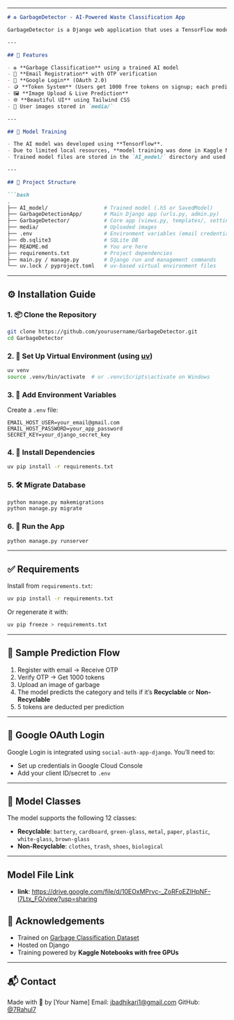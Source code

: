 
---

````markdown
# ♻️ GarbageDetector - AI-Powered Waste Classification App

GarbageDetector is a Django web application that uses a TensorFlow model to classify garbage into recyclable and non-recyclable categories. It features email-based user registration with OTP verification, Google Login integration, and a token-based prediction system.

---

## 🚀 Features

- ♻️ **Garbage Classification** using a trained AI model
- 🔐 **Email Registration** with OTP verification
- 🔑 **Google Login** (OAuth 2.0)
- 🪙 **Token System** (Users get 1000 free tokens on signup; each prediction costs 5 tokens)
- 🖼️ **Image Upload & Live Prediction**
- 🌐 **Beautiful UI** using Tailwind CSS
- 📁 User images stored in `media/`

---

## 🧠 Model Training

- The AI model was developed using **TensorFlow**.
- Due to limited local resources, **model training was done in Kaggle Notebooks**, which provides **free access to GPUs (NVIDIA Tesla T4/P100/V100)**.
- Trained model files are stored in the `AI_model/` directory and used for prediction via `tensorflow.keras`.

---

## 📁 Project Structure

```bash
.
├── AI_model/                  # Trained model (.h5 or SavedModel)
├── GarbageDetectionApp/       # Main Django app (urls.py, admin.py)
├── GarbageDetector/           # Core app (views.py, templates/, settings.py)
├── media/                     # Uploaded images
├── .env                       # Environment variables (email credentials, secrets)
├── db.sqlite3                 # SQLite DB
├── README.md                  # You are here
├── requirements.txt           # Project dependencies
├── main.py / manage.py        # Django run and management commands
└── uv.lock / pyproject.toml   # uv-based virtual environment files
````

---

## ⚙️ Installation Guide

### 1. 📦 Clone the Repository

```bash
git clone https://github.com/yourusername/GarbageDetector.git
cd GarbageDetector
```

### 2. 🐍 Set Up Virtual Environment (using [uv](https://github.com/astral-sh/uv))

```bash
uv venv
source .venv/bin/activate  # or .venv\Scripts\activate on Windows
```

### 3. 🔑 Add Environment Variables

Create a `.env` file:

```env
EMAIL_HOST_USER=your_email@gmail.com
EMAIL_HOST_PASSWORD=your_app_password
SECRET_KEY=your_django_secret_key
```

### 4. 🔧 Install Dependencies

```bash
uv pip install -r requirements.txt
```

### 5. 🛠️ Migrate Database

```bash
python manage.py makemigrations
python manage.py migrate
```

### 6. 🏃 Run the App

```bash
python manage.py runserver
```

---

## ✅ Requirements

Install from `requirements.txt`:

```bash
uv pip install -r requirements.txt
```

Or regenerate it with:

```bash
uv pip freeze > requirements.txt
```

---

## 📸 Sample Prediction Flow

1. Register with email → Receive OTP
2. Verify OTP → Get 1000 tokens
3. Upload an image of garbage
4. The model predicts the category and tells if it’s **Recyclable** or **Non-Recyclable**
5. 5 tokens are deducted per prediction

---

## 🔐 Google OAuth Login

Google Login is integrated using `social-auth-app-django`. You’ll need to:

* Set up credentials in Google Cloud Console
* Add your client ID/secret to `.env`

---

## 🧪 Model Classes

The model supports the following 12 classes:

* **Recyclable**: `battery`, `cardboard`, `green-glass`, `metal`, `paper`, `plastic`, `white-glass`, `brown-glass`
* **Non-Recyclable**: `clothes`, `trash`, `shoes`, `biological`

---

## Model File Link

* **link**: https://drive.google.com/file/d/10EOxMPrvc-_ZoRFoEZlHpNF-I7Ltx_FG/view?usp=sharing

## 🙏 Acknowledgements

* Trained on [Garbage Classification Dataset](https://www.kaggle.com/datasets/asdasdasasdas/garbage-classification)
* Hosted on Django
* Training powered by **Kaggle Notebooks with free GPUs**

---

## 📬 Contact

Made with 💚 by \[Your Name]
Email: [jbadhikari1@gmail.com](mailto:jbadhikari@gmail.com)
GitHub: [@7Rahul7](https://github.com/7Rahul7)

```

